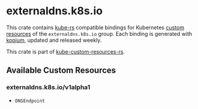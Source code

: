 <!--
SPDX-FileCopyrightText: The kube-custom-resources-rs Authors
SPDX-License-Identifier: 0BSD
 -->

# externaldns.k8s.io

This crate contains [kube-rs](https://kube.rs/) compatible bindings for Kubernetes [custom resources](https://kubernetes.io/docs/tasks/extend-kubernetes/custom-resources/custom-resource-definitions/) of the `externaldns.k8s.io` group. Each binding is generated with [kopium](https://github.com/kube-rs/kopium), updated and released weekly.

This crate is part of [kube-custom-resources-rs](https://github.com/metio/kube-custom-resources-rs).

## Available Custom Resources

### externaldns.k8s.io/v1alpha1
- `DNSEndpoint`
